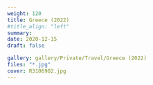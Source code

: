 ```yaml
---
weight: 120
title: Greece (2022)
#title_align: "left"
summary: 
date: 2020-12-15
draft: false

gallery: gallery/Private/Travel/Greece (2022)
files: "*.jpg"
cover: R3106902.jpg
---
```

